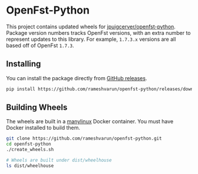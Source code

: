 # OpenFst-Python

This project contains updated wheels for [jpuigcerver/openfst-python](https://github.com/jpuigcerver/openfst-python). Package version numbers tracks OpenFst versions, with an extra number to represent updates to this library. For example, `1.7.3.x` versions are all based off of OpenFst `1.7.3`.

## Installing

You can install the package directly from [GitHub releases](https://github.com/rameshvarun/openfst-python/releases).

```bash
pip install https://github.com/rameshvarun/openfst-python/releases/download/v1.7.3.0/openfst_python-1.7.3.0-cp37-cp37m-manylinux_2_17_x86_64.manylinux2014_x86_64.whl
```

## Building Wheels

The wheels are built in a [manylinux](https://github.com/pypa/manylinux) Docker container. You must have Docker installed to build them.

```bash
git clone https://github.com/rameshvarun/openfst-python.git
cd openfst-python
./create_wheels.sh

# Wheels are built under dist/wheelhouse
ls dist/wheelhouse
```
